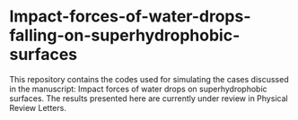 # Impact-forces-of-water-drops-falling-on-superhydrophobic-surfaces
This repository contains the codes used for simulating the cases discussed in the manuscript: Impact forces of water drops on superhydrophobic surfaces. The results presented here are currently under review in Physical Review Letters.

